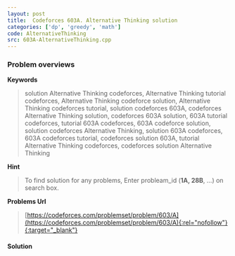 ```yaml
---
layout: post
title:  Codeforces 603A. Alternative Thinking solution
categories: ['dp', 'greedy', 'math']
code: AlternativeThinking
src: 603A-AlternativeThinking.cpp
---
```

### **Problem overviews**

**Keywords**
> solution Alternative Thinking codeforces, Alternative Thinking tutorial codeforces, Alternative Thinking codeforce solution, Alternative Thinking codeforces tutorial, solution codeforces 603A, codeforces Alternative Thinking solution, codeforces 603A solution, 603A tutorial codeforces, tutorial 603A codeforces, 603A codeforce solution, solution codeforces Alternative Thinking, solution 603A codeforces, 603A codeforces tutorial, codeforces solution 603A, tutorial Alternative Thinking codeforces, codeforces solution Alternative Thinking

**Hint**
> To find solution for any problems, Enter probleam_id (**1A, 28B**, ...) on search box. 

**Problems Url**
> [https://codeforces.com/problemset/problem/603/A](https://codeforces.com/problemset/problem/603/A){:rel="nofollow"}{:target="_blank"}

#### **Solution**




